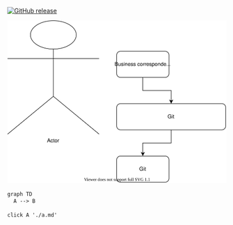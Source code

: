 
[![GitHub release](https://img.shields.io/github/release/ArtemySinitsa/github-actions.svg)](https://github.com/ArtemySinitsa/github-actions/releases/)



![Diagram](./drawio-assets/dd-Страница-1.svg)


```mermaid
graph TD
  A --> B

click A './a.md'
```